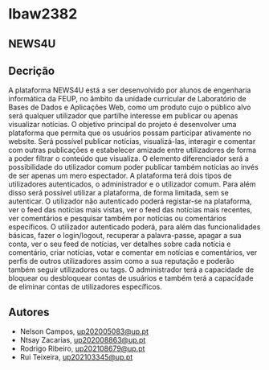 # lbaw2382

## NEWS4U

## Decrição
A plataforma NEWS4U está a ser desenvolvido por alunos de engenharia informática da FEUP, no âmbito da unidade curricular de Laboratório de Bases de Dados e Aplicações Web, como um produto cujo o público alvo será qualquer utilizador que partilhe interesse em publicar ou apenas visualizar notícias.
O objetivo principal do projeto é desenvolver uma plataforma que permita que os usuários possam participar ativamente no website. Será possível publicar notícias, visualizá-las, interagir e comentar com outras publicações e estabelecer amizade entre utilizadores de forma a poder filtrar o conteúdo que visualiza. O elemento diferenciador será a possibilidade do utilizador comum poder publicar também notícias ao invés de ser apenas um mero espectador.
A plataforma terá dois tipos de utilizadores autenticados, o administrador e o utilizador comum. Para além disso será possível utilizar a plataforma, de forma limitada, sem se autenticar.
O utilizador não autenticado poderá registar-se na plataforma, ver o feed das notícias mais vistas, ver o feed das notícias mais recentes, ver comentários e pesquisar também por notícias ou comentários específicos.
O utilizador autenticado poderá, para além das funcionalidades básicas, fazer o login/logout, recuperar a palavra-passe, apagar a sua conta, ver o seu feed de notícias, ver detalhes sobre cada notícia e comentário, criar notícias, votar e comentar em notícias e comentários, ver perfis de outros utilizadores assim como a sua reputação e poderão também seguir utilizadores ou tags.
O administrador terá a capacidade de bloquear ou desbloquear contas de usuários e também terá a capacidade de eliminar contas de utilizadores específicos.

## Autores
- Nelson Campos, up202005083@up.pt
- Ntsay Zacarias, up202008863@up.pt
- Rodrigo Ribeiro, up202108679@up.pt
- Rui Teixeira, up202103345@up.pt
